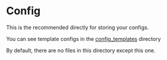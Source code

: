 # Config
This is the recommended directly for storing your configs.

You can see template configs in the [config_templates](../config_templates) directory

By default, there are no files in this directory except this one.
